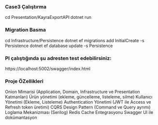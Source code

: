 ### Case3 Çalıştırma
cd Presentation/KayraExportAPI
dotnet run

### Migration Basma
cd Infrastructure/Persistence
dotnet ef migrations add InitialCreate -s Persistence
dotnet ef database update -s Persistence
### PI çalıştığında şu adresten test edebilirsiniz:
https://localhost:5002/swagger/index.html

### Proje ÖZellikleri
Onion Mimarisi (Application, Domain, Infrastructure ve Presentation Katmanları)
Ürün yönetimi (ekleme, güncelleme, listeleme, silme)
Kullanıcı Yönetimi (Ekleme, Listeleme)
Authentication Yönetimi (JWT ile Access ve Refresh token üretimi)
CQRS Design Pattern (Command ve Query ayrımı)
Loglama Mekanizması (Serilog)
Redis Cache Entegrasyonu
Swagger UI ile dokümantasyon
